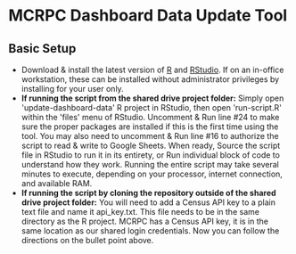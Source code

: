 # MCRPC Dashboard Data Update Tool

## Basic Setup

- Download & install the latest version of [R](https://cran.r-project.org/) and [RStudio](https://rstudio.com/products/rstudio/download/). If on an in-office workstation, these can be installed without administrator privileges by installing for your user only.
- **If running the script from the shared drive project folder:** Simply open 'update-dashboard-data' R project in RStudio, then open 'run-script.R' within the 'files' menu of RStudio. Uncomment & Run line #24 to make sure the proper packages are installed if this is the first time using the tool. You may also need to uncomment & Run line #16 to authorize the script to read & write to Google Sheets. When ready, Source the script file in RStudio to run it in its entirety, or Run individual block of code to understand how they work. Running the entire script may take several minutes to execute, depending on your processor, internet connection, and available RAM.
- **If running the script by cloning the repository outside of the shared drive project folder:** You will need to add a Census API key to a plain text file and name it api_key.txt. This file needs to be in the same directory as the R project. MCRPC has a Census API key, it is in the same location as our shared login credentials. Now you can follow the directions on the bullet point above.
